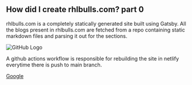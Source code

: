 <!-- # Markdown File Cheat Sheet
# Heading 1
## Heading 2
### Heading 3
## Paragraphs
This is a paragraph.
This is another paragraph.
## Lists
- Item 1
- Item 2
- Item 3
1. Item 1
2. Item 2
3. Item 3
## Links
[Google](https://www.google.com)
## Images
![GitHub Logo](https://github.githubassets.com/images/modules/logos_page/GitHub-Mark.png)
## Code Blocks -->

## How did I create rhlbulls.com? part 0

rhlbulls.com is a completely statically generated site built using Gatsby. All the blogs present in rhlbulls.com are fetched from a repo containing static markdown files and parsing it out for the sections.

![GitHub Logo](https://github.githubassets.com/images/modules/logos_page/GitHub-Mark.png)

A github actions workflow is responsible for rebuilding the site in netlify everytime there is push to main branch.

[Google](https://www.google.com)
